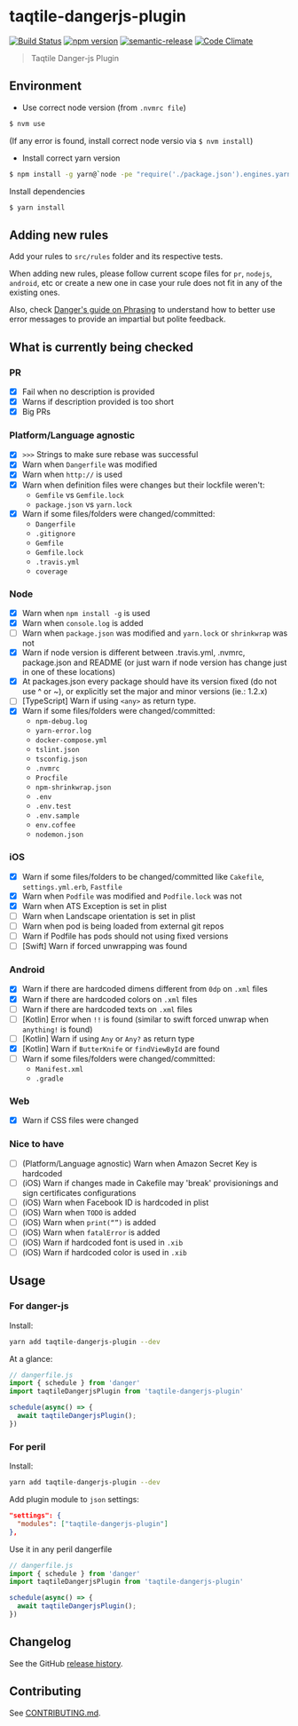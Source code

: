 # taqtile-dangerjs-plugin

[![Build Status](https://travis-ci.org/indigotech/dangerjs-plugin.svg?branch=master)](https://travis-ci.org/indigotech/dangerjs-plugin)
[![npm version](https://badge.fury.io/js/taqtile-dangerjs-plugin.svg)](https://badge.fury.io/js/taqtile-dangerjs-plugin)
[![semantic-release](https://img.shields.io/badge/%20%20%F0%9F%93%A6%F0%9F%9A%80-semantic--release-e10079.svg)](https://github.com/semantic-release/semantic-release)
[![Code Climate](https://codeclimate.com/github/indigotech/dangerjs-plugin/badges/gpa.svg)](https://codeclimate.com/github/indigotech/dangerjs-plugin)

> Taqtile Danger-js Plugin

## Environment

- Use correct node version (from `.nvmrc file`)

```bash
$ nvm use
```

(If any error is found, install correct node versio via `$ nvm install`)

- Install correct yarn version

```bash
$ npm install -g yarn@`node -pe "require('./package.json').engines.yarn"`
```
Install dependencies

```bash
$ yarn install
```

## Adding new rules

Add your rules to `src/rules` folder and its respective tests.

When adding new rules, please follow current scope files for `pr`, `nodejs`, `android`, etc or create a new one in case your rule does not fit in any of the existing ones.

Also, check [Danger's guide on Phrasing](http://danger.systems/js/usage/culture.html#phrasing) to understand how to better use error messages to provide an impartial but polite feedback.

## What is currently being checked

### PR

- [x] Fail when no description is provided
- [x] Warns if description provided is too short
- [x] Big PRs

### Platform/Language agnostic

- [x] `>>>` Strings to make sure rebase was successful
- [x] Warn when `Dangerfile` was modified
- [x] Warn when `http://` is used
- [x] Warn when definition files were changes but their lockfile weren't:
  - `Gemfile` vs `Gemfile.lock`
  - `package.json` vs `yarn.lock`
- [x] Warn if some files/folders were changed/committed:
  - `Dangerfile`
  - `.gitignore`
  - `Gemfile`
  - `Gemfile.lock`
  - `.travis.yml`
  - `coverage`

### Node

- [x] Warn when `npm install -g` is used
- [x] Warn when `console.log` is added
- [ ] Warn when `package.json` was modified and `yarn.lock` or `shrinkwrap` was not
- [x] Warn if node version is different between .travis.yml, .nvmrc, package.json and README (or just warn if node version has change just in one of these locations)
- [x] At packages.json every package should have its version fixed (do not use ^ or ~), or explicitly set the major and minor versions (ie.: 1.2.x)
- [ ] [TypeScript] Warn if using `<any>` as return type.
- [x] Warn if some files/folders were changed/committed:
  - `npm-debug.log`
  - `yarn-error.log`
  - `docker-compose.yml`
  - `tslint.json`
  - `tsconfig.json`
  - `.nvmrc`
  - `Procfile`
  - `npm-shrinkwrap.json`
  - `.env`
  - `.env.test`
  - `.env.sample`
  - `env.coffee`
  - `nodemon.json`

### iOS

- [x] Warn if some files/folders to be changed/committed like `Cakefile`, `settings.yml.erb`, `Fastfile`
- [X] Warn when `Podfile` was modified and `Podfile.lock` was not
- [x] Warn when ATS Exception is set in plist
- [ ] Warn when Landscape orientation is set in plist
- [ ] Warn when pod is being loaded from external git repos
- [ ] Warn if Podfile has pods should not using fixed versions
- [ ] [Swift] Warn if forced unwrapping was found

### Android

- [x] Warn if there are hardcoded dimens different from `0dp` on `.xml` files
- [x] Warn if there are hardcoded colors on `.xml` files
- [ ] Warn if there are hardcoded texts on `.xml` files
- [ ] [Kotlin] Error when `!!` is found (similar to swift forced unwrap when `anything!` is found)
- [ ] [Kotlin] Warn if using `Any` or `Any?` as return type
- [x] [Kotlin] Warn if `ButterKnife` or `findViewById` are found
- [ ] Warn if some files/folders were changed/committed:
  - `Manifest.xml`
  - `.gradle`

### Web

- [x] Warn if CSS files were changed

### Nice to have

- [ ] (Platform/Language agnostic) Warn when Amazon Secret Key is hardcoded
- [ ] (iOS) Warn if changes made in Cakefile may 'break' provisionings and sign certificates configurations
- [ ] (iOS) Warn when Facebook ID is hardcoded in plist
- [ ] (iOS) Warn when `TODO` is added
- [ ] (iOS) Warn when `print(“”)` is added
- [ ] (iOS) Warn when `fatalError` is added
- [ ] (iOS) Warn if hardcoded font is used in `.xib`
- [ ] (iOS) Warn if hardcoded color is used in `.xib`

## Usage


### For danger-js

Install:

```sh
yarn add taqtile-dangerjs-plugin --dev
```

At a glance:

```js
// dangerfile.js
import { schedule } from 'danger'
import taqtileDangerjsPlugin from 'taqtile-dangerjs-plugin'

schedule(async() => {
  await taqtileDangerjsPlugin();
})
```

### For peril

Install:

```sh
yarn add taqtile-dangerjs-plugin --dev
```

Add plugin module to `json` settings:

```json
"settings": {
  "modules": ["taqtile-dangerjs-plugin"]
},
  ```

Use it in any peril dangerfile

```js
// dangerfile.js
import { schedule } from 'danger'
import taqtileDangerjsPlugin from 'taqtile-dangerjs-plugin'

schedule(async() => {
  await taqtileDangerjsPlugin();
})
```
## Changelog

See the GitHub [release history](https://github.com/indigotech/dangerjs-plugin/releases).

## Contributing

See [CONTRIBUTING.md](CONTRIBUTING.md).
